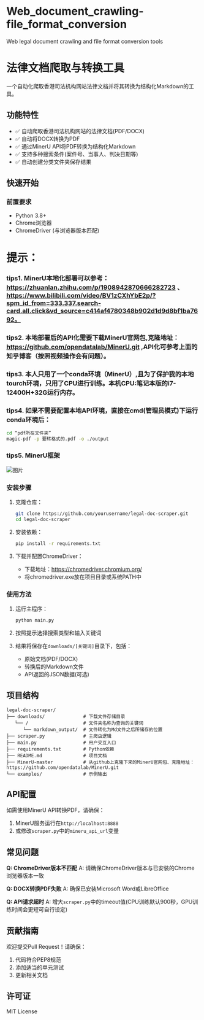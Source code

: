 # Web_document_crawling-file_format_conversion
Web legal document crawling and file format conversion tools


# 法律文档爬取与转换工具

一个自动化爬取香港司法机构网站法律文档并将其转换为结构化Markdown的工具。

## 功能特性

- ✅ 自动爬取香港司法机构网站的法律文档(PDF/DOCX)
- ✅ 自动将DOCX转换为PDF
- ✅ 通过MinerU API将PDF转换为结构化Markdown
- ✅ 支持多种搜索条件(案件号、当事人、判决日期等)
- ✅ 自动创建分类文件夹保存结果

## 快速开始

### 前置要求

- Python 3.8+
- Chrome浏览器
- ChromeDriver (与浏览器版本匹配)

# 提示：
### tips1.   MinerU本地化部署可以参考：https://zhuanlan.zhihu.com/p/1908942870666282723 、 https://www.bilibili.com/video/BV1zCXhYbE2p/?spm_id_from=333.337.search-card.all.click&vd_source=c414af4780348b902d1d9d8bf1ba7692。
### tips2.   本地部署后的API化需要下载MinerU官网包,克隆地址：https://github.com/opendatalab/MinerU.git  ,API化可参考上面的知乎博客（按照视频操作会有问题）。
### tips3.   本人只用了一个conda环境（MinerU）,且为了保护我的本地tourch环境，只用了CPU进行训练。本机CPU:笔记本版的i7-12400H+32G运行内存。
### tips4.   如果不需要配置本地API环境，直接在cmd(管理员模式)下运行conda环境后：

   ```bash
   cd “pdf所在文件夹”
   magic-pdf -p 要转格式的.pdf -o ./output
   
   ```

### tips5.   MinerU框架
![图片](https://github.com/user-attachments/assets/df0c33b6-8be4-4ded-b334-436f74294fea)


### 安装步骤

1. 克隆仓库：
   ```bash
   git clone https://github.com/yourusername/legal-doc-scraper.git
   cd legal-doc-scraper
   
   ```




2. 安装依赖：
   ```bash
   pip install -r requirements.txt
   ```

3. 下载并配置ChromeDriver：
   - 下载地址：https://chromedriver.chromium.org/
   - 将chromedriver.exe放在项目目录或系统PATH中

### 使用方法

1. 运行主程序：
   ```bash
   python main.py


   ```

2. 按照提示选择搜索类型和输入关键词

3. 结果将保存在`downloads/[关键词]`目录下，包括：
   - 原始文档(PDF/DOCX)
   - 转换后的Markdown文件
   - API返回的JSON数据(可选)

## 项目结构

```
legal-doc-scraper/
├── downloads/              # 下载文件存储目录
   └── /                    # 文件夹名称为查询的关键词
      └── markdown_output/  # 文件转化为Md文件之后所储存的位置
├── scraper.py              # 主爬虫逻辑
├── main.py                 # 用户交互入口
├── requirements.txt        # Python依赖
├── README.md               # 项目文档
├── MinerU-master           # 从github上克隆下来的MinerU官网包、克隆地址：https://github.com/opendatalab/MinerU.git
└── examples/               # 示例输出

```

## API配置

如需使用MinerU API转换PDF，请确保：
1. MinerU服务运行在`http://localhost:8888`
2. 或修改`scraper.py`中的`mineru_api_url`变量

## 常见问题

**Q: ChromeDriver版本不匹配**
A: 请确保ChromeDriver版本与已安装的Chrome浏览器版本一致

**Q: DOCX转换PDF失败**
A: 确保已安装Microsoft Word或LibreOffice

**Q: API请求超时**
A: 增大`scraper.py`中的timeout值(CPU训练默认900秒，GPU训练时间会更短可自行设定)

## 贡献指南

欢迎提交Pull Request！请确保：
1. 代码符合PEP8规范
2. 添加适当的单元测试
3. 更新相关文档

## 许可证

MIT License
